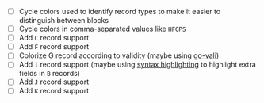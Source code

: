 * [ ] Cycle colors used to identify record types to make it easier to distinguish between blocks
* [ ] Cycle colors in comma-separated values like `HFGPS`
* [ ] Add `C` record support
* [ ] Add `F` record support
* [ ] Colorize G record according to validity (maybe using [go-vali](https://github.com/twpayne/go-vali))
* [ ] Add `I` record support (maybe using [syntax highlighting](https://code.visualstudio.com/api/language-extensions/semantic-highlight-guide) to highlight extra fields in `B` records)
* [ ] Add `J` record support
* [ ] Add `K` record support